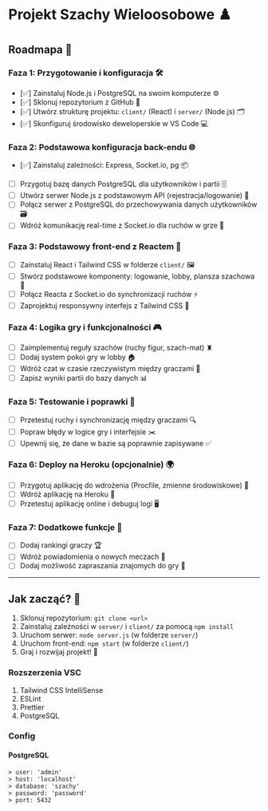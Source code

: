 # Projekt Szachy Wieloosobowe ♟️

## Roadmapa 🚀

### Faza 1: Przygotowanie i konfiguracja 🛠️
- [✅] Zainstaluj Node.js i PostgreSQL na swoim komputerze ⚙️
- [✅] Sklonuj repozytorium z GitHub 📂
- [✅] Utwórz strukturę projektu: `client/` (React) i `server/` (Node.js) 🗂️
- [✅] Skonfiguruj środowisko deweloperskie w VS Code 💻

### Faza 2: Podstawowa konfiguracja back-endu 🌐
- [✅] Zainstaluj zależności: Express, Socket.io, pg 📦
- [ ] Przygotuj bazę danych PostgreSQL dla użytkowników i partii 🗄️
- [ ] Utwórz serwer Node.js z podstawowym API (rejestracja/logowanie) 🔗
- [ ] Połącz serwer z PostgreSQL do przechowywania danych użytkowników 🗃️
- [ ] Wdróż komunikację real-time z Socket.io dla ruchów w grze 📡

### Faza 3: Podstawowy front-end z Reactem 🎨
- [ ] Zainstaluj React i Tailwind CSS w folderze `client/` 🖼️
- [ ] Stwórz podstawowe komponenty: logowanie, lobby, plansza szachowa 🧩
- [ ] Połącz Reacta z Socket.io do synchronizacji ruchów ⚡
- [ ] Zaprojektuj responsywny interfejs z Tailwind CSS 📱

### Faza 4: Logika gry i funkcjonalności 🎮
- [ ] Zaimplementuj reguły szachów (ruchy figur, szach-mat) ♜
- [ ] Dodaj system pokoi gry w lobby 🏠
- [ ] Wdróż czat w czasie rzeczywistym między graczami 💬
- [ ] Zapisz wyniki partii do bazy danych 📊

### Faza 5: Testowanie i poprawki 🐞
- [ ] Przetestuj ruchy i synchronizację między graczami 🔍
- [ ] Popraw błędy w logice gry i interfejsie ✂️
- [ ] Upewnij się, że dane w bazie są poprawnie zapisywane ✅

### Faza 6: Deploy na Heroku (opcjonalnie) 🌍
- [ ] Przygotuj aplikację do wdrożenia (Procfile, zmienne środowiskowe) 📜
- [ ] Wdróż aplikację na Heroku 🚀
- [ ] Przetestuj aplikację online i debuguj logi 🖥️

### Faza 7: Dodatkowe funkcje 🌟
- [ ] Dodaj rankingi graczy 🏆
- [ ] Wdróż powiadomienia o nowych meczach 📩
- [ ] Dodaj możliwość zapraszania znajomych do gry 🤝

---

## Jak zacząć? 🏁
1. Sklonuj repozytorium: `git clone <url>`
2. Zainstaluj zależności w `server/` i `client/` za pomocą `npm install`
3. Uruchom serwer: `node server.js` (w folderze `server/`)
4. Uruchom front-end: `npm start` (w folderze `client/`)
5. Graj i rozwijaj projekt! 🎉

### Rozszerzenia VSC
1. Tailwind CSS IntelliSense
2. ESLint
3. Prettier
4. PostgreSQL

### Config

#### PostgreSQL
```shell
> user: 'admin'  
> host: 'localhost'  
> database: 'szachy'  
> password: 'password'  
> port: 5432
```
